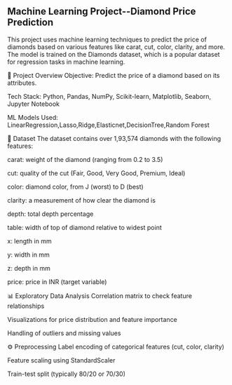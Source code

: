## Machine Learning Project--Diamond Price Prediction
This project uses machine learning techniques to predict the price of diamonds based on various features like carat, cut, color, clarity, and more. The model is trained on the Diamonds dataset, which is a popular dataset for regression tasks in machine learning.

📌 Project Overview
Objective: Predict the price of a diamond based on its attributes.

Tech Stack: Python, Pandas, NumPy, Scikit-learn, Matplotlib, Seaborn, Jupyter Notebook

ML Models Used: LinearRegression,Lasso,Ridge,Elasticnet,DecisionTree,Random Forest

📂 Dataset
The dataset contains over 1,93,574 diamonds with the following features:

carat: weight of the diamond (ranging from 0.2 to 3.5)

cut: quality of the cut (Fair, Good, Very Good, Premium, Ideal)

color: diamond color, from J (worst) to D (best)

clarity: a measurement of how clear the diamond is

depth: total depth percentage

table: width of top of diamond relative to widest point

x: length in mm

y: width in mm

z: depth in mm

price: price in INR (target variable)

📊 Exploratory Data Analysis
Correlation matrix to check feature relationships

Visualizations for price distribution and feature importance

Handling of outliers and missing values

⚙️ Preprocessing
Label encoding of categorical features (cut, color, clarity)

Feature scaling using StandardScaler

Train-test split (typically 80/20 or 70/30)
